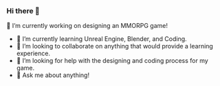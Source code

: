 ### Hi there 👋

<!--
**Lialikelala/Lialikelala** is a ✨ _special_ ✨ repository because its `README.md` (this file) appears on your GitHub profile.

Here are some ideas to get you started:

- 🔭 I’m currently working on designing an MMORPG game!
- 🌱 I’m currently learning Unreal Engine, Blender, and Coding.
- 👯 I’m looking to collaborate on anything that would provide a learning experience.
- 🤔 I’m looking for help with the designing and coding process for my game.
- 💬 Ask me about anything!
- 📫 How to reach me: ...
- ⚡ Fun fact: ...
-->

🔭 I’m currently working on designing an MMORPG game!
- 🌱 I’m currently learning Unreal Engine, Blender, and Coding.
- 👯 I’m looking to collaborate on anything that would provide a learning experience.
- 🤔 I’m looking for help with the designing and coding process for my game.
- 💬 Ask me about anything!
